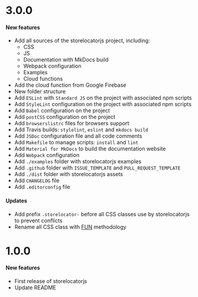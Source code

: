 # 3.0.0

#### New features

* Add all sources of the storelocatorjs project, including:
    * CSS
    * JS
    * Documentation with MkDocs build
    * Webpack configuration
    * Examples
    * Cloud functions
* Add the cloud function from Google Firebase
* New folder structure
* Add `ESLint` with `Standard JS` on the project with associated npm scripts
* Add `StyleLint` configuration on the project with associated npm scripts
* Add `Babel` configuration on the project
* Add `postCSS` configuration on the project
* Add `browserslistrc` files for browsers support
* Add Travis builds: `stylelint`, `eslint` and `mkdocs build`
* Add `JSDoc` configuration file and all code comments
* Add `Makefile` to manage scripts: `install` and `lint`
* Add `Material for MkDocs` to build the documentation website
* Add `Webpack` configuration
* Add `./examples` folder with storelocatorjs examples
* Add `.github` folder with `ISSUE_TEMPLATE` and `PULL_REQUEST_TEMPLATE`
* Add `./dist` folder with storelocatorjs assets
* Add `CHANGELOG` file
* Add `.editorconfig` file

#### Updates

* Add prefix `.storelocator-` before all CSS classes use by storelocatorjs to prevent conflicts
* Rename all CSS class with [FUN](https://benfrain.com/enduring-css-writing-style-sheets-rapidly-changing-long-lived-projects/#h-H2_5) methodology


# 1.0.0

#### New features

* First release of storelocatorjs
* Update README
